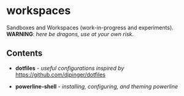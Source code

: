 # workspaces

Sandboxes and Workspaces (work-in-progress and experiments). **WARNING**: *here be dragons, use at your own risk.*

## Contents

* **dotfiles** - *useful configurations inspired by* https://github.com/djpinger/dotfiles

* **powerline-shell** - *installing, configuring, and theming powerline*
